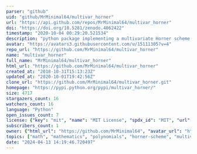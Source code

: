 ```yaml
---
parser: "github"
uid: "github/MrMinimal64/multivar_horner"
url: "https://api.github.com/repos/MrMinimal64/multivar_horner"
doi: "https://doi.org/10.5281/zenodo.4062422"
timestamp: "2020-10-04 00:29:20.521534"
description: "python package implementing a multivariate Horner scheme for efficiently evaluating multivariate polynomials "
avatar: "https://avatars3.githubusercontent.com/u/15111305?v=4"
repo_url: "https://github.com/MrMinimal64/multivar_horner"
name: "multivar_horner"
full_name: "MrMinimal64/multivar_horner"
html_url: "https://github.com/MrMinimal64/multivar_horner"
created_at: "2018-10-31T15:13:23Z"
updated_at: "2020-10-01T19:42:56Z"
clone_url: "https://github.com/MrMinimal64/multivar_horner.git"
homepage: "https://pypi.python.org/pypi/multivar_horner/"
size: 4717
stargazers_count: 16
watchers_count: 16
language: "Python"
open_issues_count: 7
license: {"key": "mit", "name": "MIT License", "spdx_id": "MIT", "url": "https://api.github.com/licenses/mit", "node_id": "MDc6TGljZW5zZTEz"}
subscribers_count: 1
owner: {"html_url": "https://github.com/MrMinimal64", "avatar_url": "https://avatars3.githubusercontent.com/u/15111305?v=4", "login": "MrMinimal64", "type": "User"}
topics: ["math", "mathematics", "polynomials", "horner-scheme", "multivariate", "multivariate-polynomials", "hornerscheme-solver", "horner", "python", "python3", "factorization", "polynomial", "polynomial-evaluation", "evaluation"]
date: "2024-04-13 14:19:46.720497"
---
```

